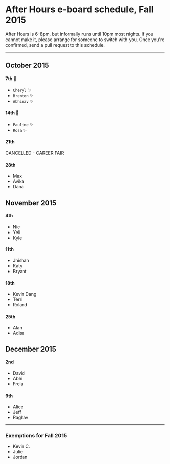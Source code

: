 # After Hours e-board schedule, Fall 2015

After Hours is 6-8pm, but informally runs until 10pm most nights. If you cannot make it, please arrange for someone to switch with you. Once you're confirmed, send a pull request to this schedule.

----

## October 2015

#### 7th :information_desk_person:

- `Cheryl` :sparkles:
- `Brenton` :sparkles:
- `Abhinav` :sparkles:

#### 14th :information_desk_person:

- `Pauline` :sparkles:
- `Rosa` :sparkles:

#### 21th
 
CANCELLED - CAREER FAIR

#### 28th

- Max
- Avika
- Dana

## November 2015

#### 4th

- Nic
- Yeli
- Kyle

#### 11th

- Jhishan
- Katy
- Bryant

#### 18th

- Kevin Dang
- Terri
- Roland

#### 25th

- Alan
- Adisa

## December 2015

#### 2nd

- David
- Abhi
- Freia

#### 9th

- Alice
- Jeff
- Raghav

----

### Exemptions for Fall 2015

- Kevin C.
- Julie
- Jordan
